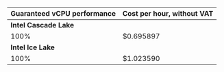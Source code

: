 | Guaranteed vCPU performance | Cost per hour, without VAT |
--- | ---
| **Intel Cascade Lake** |
| 100% | $0.695897 |
| **Intel Ice Lake** |
| 100% | $1.023590 |